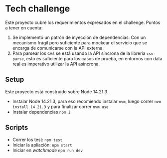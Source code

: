 # Tech challenge

Este proyecto cubre los requerimientos expresados en el challenge. Puntos a tener en cuenta:

1. Se implementó un patrón de inyección de dependencias: Con un mecanismo frágil pero suficiente
  para mockear el servicio que se encarga de comunicarse con la API externa.
2. Para parsear los cvs se está usando la API síncrona de la librería `csv-parse`, esto es
  suficiente para los casos de prueba, en entornos con data real es imperativo utilizar la API
  asíncrona.

## Setup

Este proyecto está construido sobre Node 14.21.3.

- Instalar Node 14.21.3, para eso recomiendo instalar `nvm`, luego correr `nvm install 14.21.3` y
  para finalizar correr `nvm use`
- Instalar dependencias
  `npm i`

## Scripts

- Correr los test: `npm test`
- Iniciar la apliación: `npm start`
- Iniciar en _watchmode_ `npm run dev`
